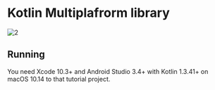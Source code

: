 # Kotlin Multiplafrorm library
![2](https://user-images.githubusercontent.com/42623826/75360227-45f04600-5894-11ea-99ba-da81245fb0a2.gif)

## Running

You need Xcode 10.3+ and Android Studio 3.4+ with Kotlin 1.3.41+ on macOS 10.14 to that tutorial project.


